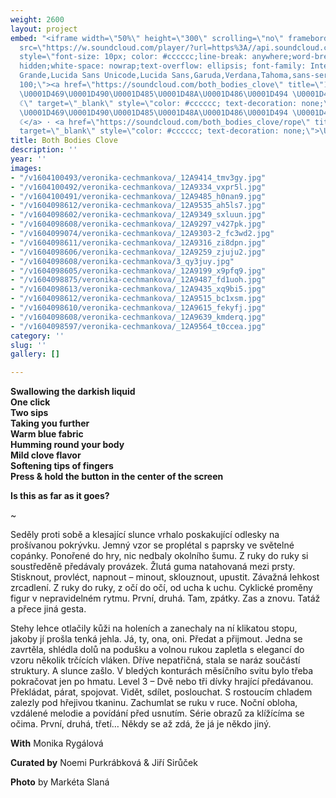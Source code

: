 ```yaml
---
weight: 2600
layout: project
embed: "<iframe width=\"50%\" height=\"300\" scrolling=\"no\" frameborder=\"no\" allow=\"autoplay\"
  src=\"https://w.soundcloud.com/player/?url=https%3A//api.soundcloud.com/tracks/893923393&color=%23ff5500&auto_play=false&hide_related=false&show_comments=true&show_user=true&show_reposts=false&show_teaser=true&visual=true\"></iframe><div
  style=\"font-size: 10px; color: #cccccc;line-break: anywhere;word-break: normal;overflow:
  hidden;white-space: nowrap;text-overflow: ellipsis; font-family: Interstate,Lucida
  Grande,Lucida Sans Unicode,Lucida Sans,Garuda,Verdana,Tahoma,sans-serif;font-weight:
  100;\"><a href=\"https://soundcloud.com/both_bodies_clove\" title=\"☽ \U0001D469\U0001D490\U0001D495\U0001D489
  \U0001D469\U0001D490\U0001D485\U0001D48A\U0001D486\U0001D494 \U0001D46A\U0001D48D\U0001D490\U0001D497\U0001D486
  ☾\" target=\"_blank\" style=\"color: #cccccc; text-decoration: none;\">☽ \U0001D469\U0001D490\U0001D495\U0001D489
  \U0001D469\U0001D490\U0001D485\U0001D48A\U0001D486\U0001D494 \U0001D46A\U0001D48D\U0001D490\U0001D497\U0001D486
  ☾</a> · <a href=\"https://soundcloud.com/both_bodies_clove/rope\" title=\"\U0001D445\U0001D45C\U0001D4C5\U0001D452\"
  target=\"_blank\" style=\"color: #cccccc; text-decoration: none;\">\U0001D445\U0001D45C\U0001D4C5\U0001D452</a></div>"
title: Both Bodies Clove
description: ''
year: ''
images:
- "/v1604100493/veronika-cechmankova/_12A9414_tmv3gy.jpg"
- "/v1604100492/veronika-cechmankova/_12A9334_vxpr5l.jpg"
- "/v1604100491/veronika-cechmankova/_12A9485_h0nan9.jpg"
- "/v1604098612/veronika-cechmankova/_12A9535_ah5ls7.jpg"
- "/v1604098602/veronika-cechmankova/_12A9349_sxluun.jpg"
- "/v1604098608/veronika-cechmankova/_12A9297_v427pk.jpg"
- "/v1604099074/veronika-cechmankova/_12A9303-2_fc3wd2.jpg"
- "/v1604098611/veronika-cechmankova/_12A9316_zi8dpn.jpg"
- "/v1604098606/veronika-cechmankova/_12A9259_zjuju2.jpg"
- "/v1604098608/veronika-cechmankova/3_qy3juy.jpg"
- "/v1604098605/veronika-cechmankova/_12A9199_x9pfq9.jpg"
- "/v1604098875/veronika-cechmankova/_12A9487_fd1uoh.jpg"
- "/v1604098613/veronika-cechmankova/_12A9435_xq9bi5.jpg"
- "/v1604098612/veronika-cechmankova/_12A9515_bc1xsm.jpg"
- "/v1604098610/veronika-cechmankova/_12A9615_fekyfj.jpg"
- "/v1604098608/veronika-cechmankova/_12A9639_kmderq.jpg"
- "/v1604098597/veronika-cechmankova/_12A9564_t0ccea.jpg"
category: ''
slug: ''
gallery: []

---
```

**Swallowing the darkish liquid  
One click  
Two sips  
Taking you further  
Warm blue fabric  
Humming round your body  
Mild clove flavor  
Softening tips of fingers  
Press & hold the button in the center of the screen**

**Is this as far as it goes?**

\~

Seděly proti sobě a klesající slunce vrhalo poskakující odlesky na prošívanou pokrývku. Jemný vzor se proplétal s paprsky ve světelné copánky. Ponořené do hry, nic nedbaly okolního šumu. Z ruky do ruky si soustředěně předávaly provázek. Žlutá guma natahovaná mezi prsty. Stisknout, provléct, napnout – minout, sklouznout, upustit. Závažná lehkost zrcadlení. Z ruky do ruky, z očí do očí, od ucha k uchu. Cyklické proměny figur v nepravidelném rytmu. První, druhá. Tam, zpátky. Zas a znovu. Tatáž a přece jiná gesta.

Stehy lehce otlačily kůži na holeních a zanechaly na ní klikatou stopu, jakoby jí prošla tenká jehla. Já, ty, ona, oni. Předat a přijmout. Jedna se zavrtěla, shlédla dolů na podušku a volnou rukou zapletla s elegancí do vzoru několik trčících vláken. Dříve nepatřičná, stala se naráz součástí struktury. A slunce zašlo. V bledých konturách měsíčního svitu bylo třeba pokračovat jen po hmatu. Level 3 – Dvě nebo tři dívky hrající předávanou. Překládat, párat, spojovat. Vidět, sdílet, poslouchat. S rostoucím chladem zalezly pod hřejivou tkaninu. Zachumlat se ruku v ruce. Noční obloha, vzdálené melodie a povídání před usnutím. Série obrazů za klížícíma se očima. První, druhá, třetí… Někdy se až zdá, že já je někdo jiný.

**With** Monika Rygálová

**Curated by** Noemi Purkrábková & Jiří Sirůček

**Photo** by Markéta Slaná